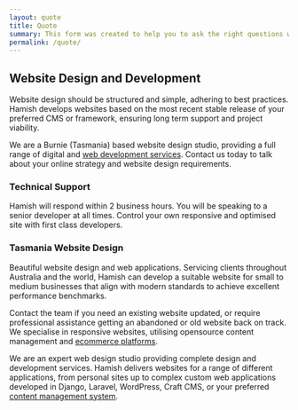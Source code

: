```yaml
---
layout: quote
title: Quote
summary: This form was created to help you to ask the right questions when preparing to start a new website or online project. We then use these answers to assist us to supply a better service for your needs and better results for your website.
permalink: /quote/
---
```


## Website Design and Development

Website design should be structured and simple, adhering to best practices. Hamish develops websites based on the most recent stable release of your preferred CMS or framework, ensuring long term support and project viability.

We are a Burnie (Tasmania) based website design studio, providing a full range of digital and [web development services](/services/website-design/). Contact us today to talk about your online strategy and website design requirements.

### Technical Support

Hamish will respond within 2 business hours. You will be speaking to a senior developer at all times. Control your own responsive and optimised site with first class developers.

### Tasmania Website Design

Beautiful website design and web applications. Servicing clients throughout Australia and the world, Hamish can develop a suitable website for small to medium businesses that align with modern standards to achieve excellent performance benchmarks.

Contact the team if you need an existing website updated, or require professional assistance getting an abandoned or old website back on track. We specialise in responsive websites, utilising opensource content management and [ecommerce platforms](/services/ecommerce/).

We are an expert web design studio providing complete design and development services. Hamish delivers websites for a range of different applications, from personal sites up to complex custom web applications developed in Django, Laravel, WordPress, Craft CMS, or your preferred [content management system](/services/content-management-systems/).